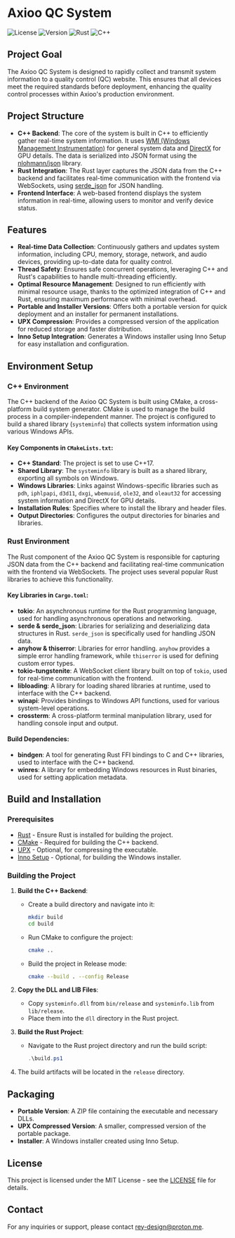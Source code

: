 # Axioo QC System

![License](https://img.shields.io/badge/license-MIT-blue) ![Version](https://img.shields.io/badge/version-0.1.0-purple) ![Rust](https://img.shields.io/badge/Rust-1.83.0-orange?logo=rust) ![C++](https://img.shields.io/badge/C++-17-brightgreen?logo=c%2B%2B)

## Project Goal

The Axioo QC System is designed to rapidly collect and transmit system information to a quality control (QC) website. This ensures that all devices meet the required standards before deployment, enhancing the quality control processes within Axioo's production environment.

## Project Structure

- **C++ Backend**: The core of the system is built in C++ to efficiently gather real-time system information. It uses [WMI (Windows Management Instrumentation)](https://docs.microsoft.com/en-us/windows/win32/wmisdk/wmi-start-page) for general system data and [DirectX](https://docs.microsoft.com/en-us/windows/win32/directx) for GPU details. The data is serialized into JSON format using the [nlohmann/json](https://github.com/nlohmann/json) library.
- **Rust Integration**: The Rust layer captures the JSON data from the C++ backend and facilitates real-time communication with the frontend via WebSockets, using [serde_json](https://crates.io/crates/serde_json) for JSON handling.
- **Frontend Interface**: A web-based frontend displays the system information in real-time, allowing users to monitor and verify device status.

## Features

- **Real-time Data Collection**: Continuously gathers and updates system information, including CPU, memory, storage, network, and audio devices, providing up-to-date data for quality control.
- **Thread Safety**: Ensures safe concurrent operations, leveraging C++ and Rust's capabilities to handle multi-threading efficiently.
- **Optimal Resource Management**: Designed to run efficiently with minimal resource usage, thanks to the optimized integration of C++ and Rust, ensuring maximum performance with minimal overhead.
- **Portable and Installer Versions**: Offers both a portable version for quick deployment and an installer for permanent installations.
- **UPX Compression**: Provides a compressed version of the application for reduced storage and faster distribution.
- **Inno Setup Integration**: Generates a Windows installer using Inno Setup for easy installation and configuration.

## Environment Setup

### C++ Environment

The C++ backend of the Axioo QC System is built using CMake, a cross-platform build system generator. CMake is used to manage the build process in a compiler-independent manner. The project is configured to build a shared library (`systeminfo`) that collects system information using various Windows APIs.

#### Key Components in `CMakeLists.txt`:

- **C++ Standard**: The project is set to use C++17.
- **Shared Library**: The `systeminfo` library is built as a shared library, exporting all symbols on Windows.
- **Windows Libraries**: Links against Windows-specific libraries such as `pdh`, `iphlpapi`, `d3d11`, `dxgi`, `wbemuuid`, `ole32`, and `oleaut32` for accessing system information and DirectX for GPU details.
- **Installation Rules**: Specifies where to install the library and header files.
- **Output Directories**: Configures the output directories for binaries and libraries.

### Rust Environment

The Rust component of the Axioo QC System is responsible for capturing JSON data from the C++ backend and facilitating real-time communication with the frontend via WebSockets. The project uses several popular Rust libraries to achieve this functionality.

#### Key Libraries in `Cargo.toml`:

- **tokio**: An asynchronous runtime for the Rust programming language, used for handling asynchronous operations and networking.
- **serde & serde_json**: Libraries for serializing and deserializing data structures in Rust. `serde_json` is specifically used for handling JSON data.
- **anyhow & thiserror**: Libraries for error handling. `anyhow` provides a simple error handling framework, while `thiserror` is used for defining custom error types.
- **tokio-tungstenite**: A WebSocket client library built on top of `tokio`, used for real-time communication with the frontend.
- **libloading**: A library for loading shared libraries at runtime, used to interface with the C++ backend.
- **winapi**: Provides bindings to Windows API functions, used for various system-level operations.
- **crossterm**: A cross-platform terminal manipulation library, used for handling console input and output.

#### Build Dependencies:

- **bindgen**: A tool for generating Rust FFI bindings to C and C++ libraries, used to interface with the C++ backend.
- **winres**: A library for embedding Windows resources in Rust binaries, used for setting application metadata.

## Build and Installation

### Prerequisites

- [Rust](https://www.rust-lang.org/tools/install) - Ensure Rust is installed for building the project.
- [CMake](https://cmake.org/download/) - Required for building the C++ backend.
- [UPX](https://upx.github.io/) - Optional, for compressing the executable.
- [Inno Setup](https://jrsoftware.org/isinfo.php) - Optional, for building the Windows installer.

### Building the Project

1. **Build the C++ Backend**:
   - Create a build directory and navigate into it:
     ```bash
     mkdir build
     cd build
     ```
   - Run CMake to configure the project:
     ```bash
     cmake ..
     ```
   - Build the project in Release mode:
     ```bash
     cmake --build . --config Release
     ```

2. **Copy the DLL and LIB Files**:
   - Copy `systeminfo.dll` from `bin/release` and `systeminfo.lib` from `lib/release`.
   - Place them into the `dll` directory in the Rust project.

3. **Build the Rust Project**:
   - Navigate to the Rust project directory and run the build script:
     ```powershell
     .\build.ps1
     ```

4. The build artifacts will be located in the `release` directory.

## Packaging

- **Portable Version**: A ZIP file containing the executable and necessary DLLs.
- **UPX Compressed Version**: A smaller, compressed version of the portable package.
- **Installer**: A Windows installer created using Inno Setup.

## License

This project is licensed under the MIT License - see the [LICENSE](LICENSE) file for details.

## Contact

For any inquiries or support, please contact [rey-design@proton.me](mailto:rey-design@proton.me).